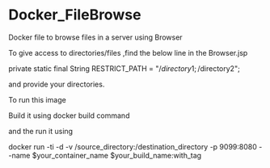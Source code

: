 # Docker_FileBrowse
Docker file to browse files in a server using Browser

To give access to directories/files ,find the below line in the Browser.jsp

private static final String RESTRICT_PATH = "/$directory1;/$directory2"; 

and provide your directories.

To run this image

Build it using docker build command

and the run it using 

docker run -ti -d -v /source_directory:/destination_directory  -p 9099:8080 --name $your_container_name $your_build_name:with_tag
